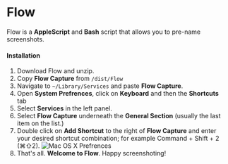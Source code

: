 Flow
====

Flow is a **AppleScript** and **Bash** script that allows you to pre-name screenshots.

#### Installation ####
1. Download Flow and unzip.
2. Copy **Flow Capture** from 	``/dist/Flow``
3. Navigate to ``~/Library/Services`` and paste **Flow Capture**.
4. Open **System Prefrences**, click on **Keyboard** and then the **Shortcuts** tab
5. Select **Services** in the left panel.
6. Select **Flow Capture** underneath the **General Section** (usually the last item on the list.)
7. Double click on **Add Shortcut** to the right of **Flow Capture** and enter your desired shortcut combination; for example Command + Shift + 2 (⌘⇧2).
![Mac OS X Prefrences](https://copy.com/eHNuDYlNdHkbDiJG)  
8. That's all. **Welcome to Flow**. Happy screenshoting!
